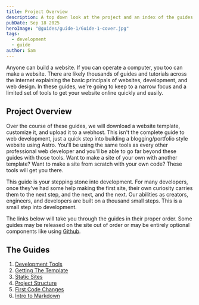 ```yaml
---
title: Project Overview
description: A top down look at the project and an index of the guides in their proper order.
pubDate: Sep 18 2025
heroImage: "@guides/guide-1/Guide-1-cover.jpg"
tags:
  - development
  - guide
author: Sam
---
```

Anyone can build a website. If you can operate a computer, you too can make a website. There are likely thousands of guides and tutorials across the internet explaining the basic principals of websites, development, and web design. In these guides, we're going to keep to a narrow focus and a limited set of tools to get your website online quickly and easily.

## Project Overview

Over the course of these guides, we will download a website template, customize it, and upload it to a webhost. This isn't the complete guide to web development, just a quick step into building a blogging/portfolio style website using Astro. You'll be using the same tools as every other professional web developer and you'll be able to go far beyond these guides with those tools. Want to make a site of your own with another template? Want to make a site from scratch with your own code? These tools will get you there.

This guide is your stepping stone into development. For many developers, once they've had some help making the first site, their own curiosity carries them to the next step, and the next, and the next. Our abilities as creators, engineers, and developers are built on a thousand small steps. This is a small step into development.

The links below will take you through the guides in their proper order. Some guides may be released on the site out of order or may be entirely optional components like using [Github](https://github.com). 

## The Guides

1. [Development Tools](/guides/development-tools)
2. [Getting The Template](/guides/template)
3. [Static Sites](/guides/static-sites)
4. [Project Structure](/guides/project-structure)
5. [First Code Changes](/guides/coding-exercise-1)
6. [Intro to Markdown](/guides/what-is-markdown)



